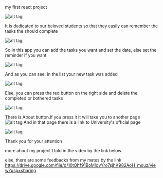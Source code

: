 my first react project


![alt tag](https://github.com/yountuan/webtech/blob/master/%D0%A1%D0%BD%D0%B8%D0%BC%D0%BE%D0%BA%20%D1%8D%D0%BA%D1%80%D0%B0%D0%BD%D0%B0%20(34).png?raw=true)

It is dedicated to our beloved students so that they easily can remember the tasks the should complete


![alt tag](https://github.com/yountuan/webtech/blob/master/%D0%A1%D0%BD%D0%B8%D0%BC%D0%BE%D0%BA%20%D1%8D%D0%BA%D1%80%D0%B0%D0%BD%D0%B0%20(35).png?raw=true)

So in this app you can add the tasks you want and set the date, else set the reminder if you want


![alt tag](https://github.com/yountuan/webtech/blob/master/%D0%A1%D0%BD%D0%B8%D0%BC%D0%BE%D0%BA%20%D1%8D%D0%BA%D1%80%D0%B0%D0%BD%D0%B0%20(36).png?raw=true)

And as you can see, in the list your new task was added

![alt tag](https://github.com/yountuan/webtech/blob/master/%D0%A1%D0%BD%D0%B8%D0%BC%D0%BE%D0%BA%20%D1%8D%D0%BA%D1%80%D0%B0%D0%BD%D0%B0%20(37).png?raw=true)

Else, you can press the red button on the right side and delete the completed or bothered tasks

![alt tag](https://github.com/yountuan/webtech/blob/master/%D0%A1%D0%BD%D0%B8%D0%BC%D0%BE%D0%BA%20%D1%8D%D0%BA%D1%80%D0%B0%D0%BD%D0%B0%20(38).png?raw=true)

There is About button.If you press it it will take you to another page
![alt tag](https://github.com/yountuan/webtech/blob/master/%D0%A1%D0%BD%D0%B8%D0%BC%D0%BE%D0%BA%20%D1%8D%D0%BA%D1%80%D0%B0%D0%BD%D0%B0%20(39).png?raw=true)
And in that page there is a link to University's official page

![alt tag](https://github.com/yountuan/webtech/blob/master/%D0%A1%D0%BD%D0%B8%D0%BC%D0%BE%D0%BA%20%D1%8D%D0%BA%D1%80%D0%B0%D0%BD%D0%B0%20(40).png?raw=true)

Thank you for your attention

more about my project I told in the video by the link below.

else, there are some feedbacks from my mates by the link
https://drive.google.com/file/d/10tQhf91BoMIdvYro7sjhK982AoH_mouz/view?usp=sharing


